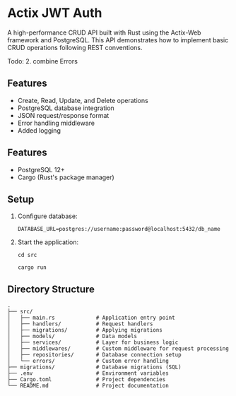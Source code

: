 # Actix JWT Auth
A high-performance CRUD API built with Rust using the Actix-Web framework and PostgreSQL. This API demonstrates how to implement basic CRUD operations following REST conventions.

Todo:
2. combine Errors

## Features
- Create, Read, Update, and Delete operations
- PostgreSQL database integration
- JSON request/response format
- Error handling middleware
- Added logging
  
## Features
- PostgreSQL 12+
- Cargo (Rust's package manager)
  
## Setup
1. Configure database:
   ```shell
   DATABASE_URL=postgres://username:password@localhost:5432/db_name
   ```
2. Start the application:
    ```shell 
    cd src
    ```
    ```shell
    cargo run
    ```

## Directory Structure

```text
.
├── src/
│   ├── main.rs             # Application entry point
│   ├── handlers/           # Request handlers
│   ├── migrations/         # Applying migrations
│   ├── models/             # Data models
│   ├── services/           # Layer for business logic
│   ├── middlewares/        # Custom middleware for request processing
│   ├── repositories/       # Database connection setup
│   └── errors/             # Custom error handling
├── migrations/             # Database migrations (SQL)
├── .env                    # Environment variables
├── Cargo.toml              # Project dependencies
└── README.md               # Project documentation